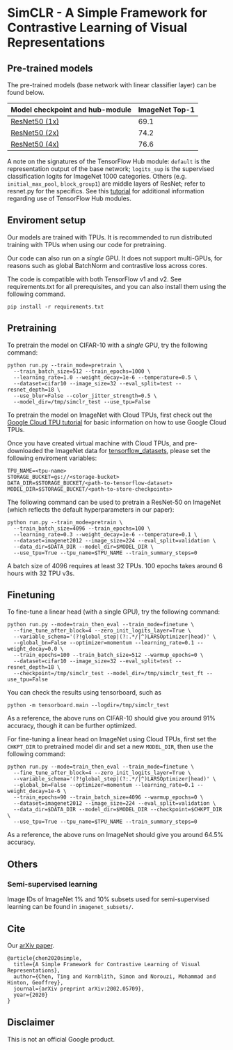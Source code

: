 # SimCLR - A Simple Framework for Contrastive Learning of Visual Representations

## Pre-trained models

The pre-trained models (base network with linear classifier layer) can be found below.

|                             Model checkpoint and hub-module                             |     ImageNet Top-1     |
|-----------------------------------------------------------------------------------------|------------------------|
|[ResNet50 (1x)](https://storage.cloud.google.com/simclr-gcs/checkpoints/ResNet50_1x.zip) |          69.1          |
|[ResNet50 (2x)](https://storage.cloud.google.com/simclr-gcs/checkpoints/ResNet50_2x.zip) |          74.2          |
|[ResNet50 (4x)](https://storage.cloud.google.com/simclr-gcs/checkpoints/ResNet50_4x.zip) |          76.6          |

A note on the signatures of the TensorFlow Hub module: `default` is the representation output of the base network; `logits_sup` is the supervised classification logits for ImageNet 1000 categories. Others (e.g. `initial_max_pool`, `block_group1`) are middle layers of ResNet; refer to resnet.py for the specifics. See this [tutorial](https://www.tensorflow.org/hub/tf1_hub_module) for additional information regarding use of TensorFlow Hub modules.

## Enviroment setup

Our models are trained with TPUs. It is recommended to run distributed training with TPUs when using our code for pretraining.

Our code can also run on a *single* GPU. It does not support multi-GPUs, for reasons such as global BatchNorm and contrastive loss across cores.

The code is compatible with both TensorFlow v1 and v2. See requirements.txt for all prerequisites, and you can also install them using the following command.

```
pip install -r requirements.txt
```

## Pretraining

To pretrain the model on CIFAR-10 with a *single* GPU, try the following command:

```
python run.py --train_mode=pretrain \
  --train_batch_size=512 --train_epochs=1000 \
  --learning_rate=1.0 --weight_decay=1e-6 --temperature=0.5 \
  --dataset=cifar10 --image_size=32 --eval_split=test --resnet_depth=18 \
  --use_blur=False --color_jitter_strength=0.5 \
  --model_dir=/tmp/simclr_test --use_tpu=False
```

To pretrain the model on ImageNet with Cloud TPUs, first check out the [Google Cloud TPU tutorial](https://cloud.google.com/tpu/docs/tutorials/mnist) for basic information on how to use Google Cloud TPUs.

Once you have created virtual machine with Cloud TPUs, and pre-downloaded the ImageNet data for [tensorflow_datasets](https://www.tensorflow.org/datasets/catalog/imagenet2012), please set the following enviroment variables:

```
TPU_NAME=<tpu-name>
STORAGE_BUCKET=gs://<storage-bucket>
DATA_DIR=$STORAGE_BUCKET/<path-to-tensorflow-dataset>
MODEL_DIR=$STORAGE_BUCKET/<path-to-store-checkpoints>
```

The following command can be used to pretrain a ResNet-50 on ImageNet (which reflects the default hyperparameters in our paper):

```
python run.py --train_mode=pretrain \
  --train_batch_size=4096 --train_epochs=100 \
  --learning_rate=0.3 --weight_decay=1e-6 --temperature=0.1 \
  --dataset=imagenet2012 --image_size=224 --eval_split=validation \
  --data_dir=$DATA_DIR --model_dir=$MODEL_DIR \
  --use_tpu=True --tpu_name=$TPU_NAME --train_summary_steps=0
```

A batch size of 4096 requires at least 32 TPUs. 100 epochs takes around 6 hours with 32 TPU v3s.

## Finetuning

To fine-tune a linear head (with a single GPU), try the following command:

```
python run.py --mode=train_then_eval --train_mode=finetune \
  --fine_tune_after_block=4 --zero_init_logits_layer=True \
  --variable_schema='(?!global_step|(?:.*/|^)LARSOptimizer|head)' \
  --global_bn=False --optimizer=momentum --learning_rate=0.1 --weight_decay=0.0 \
  --train_epochs=100 --train_batch_size=512 --warmup_epochs=0 \
  --dataset=cifar10 --image_size=32 --eval_split=test --resnet_depth=18 \
  --checkpoint=/tmp/simclr_test --model_dir=/tmp/simclr_test_ft --use_tpu=False
```

You can check the results using tensorboard, such as

```
python -m tensorboard.main --logdir=/tmp/simclr_test
```

As a reference, the above runs on CIFAR-10 should give you around 91% accuracy, though it can be further optimized.

For fine-tuning a linear head on ImageNet using Cloud TPUs, first set the `CHKPT_DIR` to pretrained model dir and set a new `MODEL_DIR`, then use the following command:

```
python run.py --mode=train_then_eval --train_mode=finetune \
  --fine_tune_after_block=4 --zero_init_logits_layer=True \
  --variable_schema='(?!global_step|(?:.*/|^)LARSOptimizer|head)' \
  --global_bn=False --optimizer=momentum --learning_rate=0.1 --weight_decay=1e-6 \
  --train_epochs=90 --train_batch_size=4096 --warmup_epochs=0 \
  --dataset=imagenet2012 --image_size=224 --eval_split=validation \
  --data_dir=$DATA_DIR --model_dir=$MODEL_DIR --checkpoint=$CHKPT_DIR \
  --use_tpu=True --tpu_name=$TPU_NAME --train_summary_steps=0
```

As a reference, the above runs on ImageNet should give you around 64.5% accuracy.

## Others

### Semi-supervised learning

Image IDs of ImageNet 1% and 10% subsets used for semi-supervised learning can be found in `imagenet_subsets/`.

## Cite

Our [arXiv paper](https://arxiv.org/abs/2002.05709).

```
@article{chen2020simple,
  title={A Simple Framework for Contrastive Learning of Visual Representations},
  author={Chen, Ting and Kornblith, Simon and Norouzi, Mohammad and Hinton, Geoffrey},
  journal={arXiv preprint arXiv:2002.05709},
  year={2020}
}
```

## Disclaimer
This is not an official Google product.
